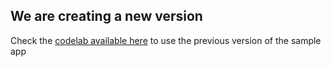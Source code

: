 ## We are creating a new version

Check the [codelab available here](https://pwafire.org/developer/codelabs/get-started-with-pwafireapp/) to use the previous version of the sample app
